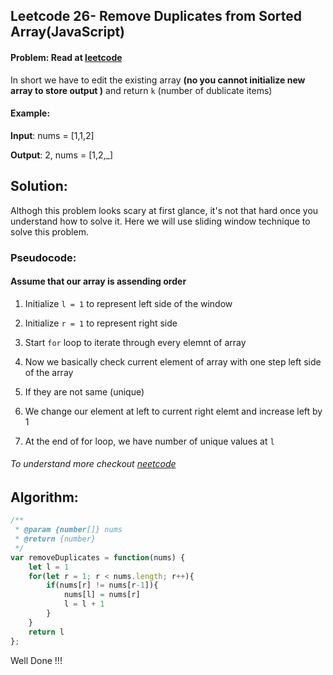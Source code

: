 ## Leetcode 26- Remove Duplicates from Sorted Array(JavaScript)
#### Problem: Read at [leetcode](https://leetcode.com/problems/remove-duplicates-from-sorted-array/)

In short we have to edit the existing array **(no you cannot initialize new array to store output )** and  return `k` (number of dublicate items)

#### Example:

**Input**: nums = [1,1,2]

**Output**: 2, nums = [1,2,_]

## Solution: 

Althogh this problem looks scary at first glance, it's not that hard once you understand how to solve it.
Here we will use sliding window technique to solve this problem.

### Pseudocode:
#### Assume that our array is assending order

1. Initialize `l = 1` to represent left side of the window
2. Initialize `r = 1` to represent right side 

2. Start `for` loop to iterate through every elemnt of array
3. Now we basically check current element of array with one step left side of the array
4. If they are not same (unique)
5.  We change our element at left to current right elemt and increase left by 1
6. At the end of for loop, we have number of unique values at `l` 

###### To understand more checkout [neetcode](https://www.youtube.com/watch?v=DEJAZBq0FDA)

## Algorithm:

```js
/**
 * @param {number[]} nums
 * @return {number}
 */
var removeDuplicates = function(nums) {
    let l = 1
    for(let r = 1; r < nums.length; r++){
        if(nums[r] != nums[r-1]){
            nums[l] = nums[r]
            l = l + 1
        }
    }
    return l
};
```
Well Done !!!